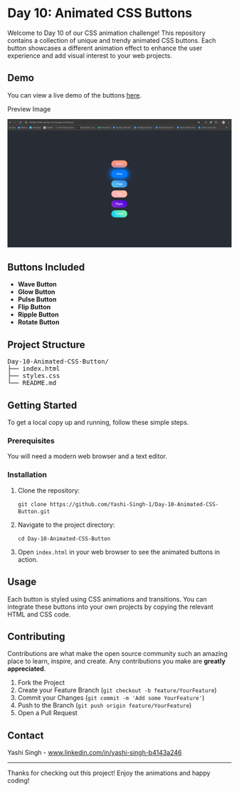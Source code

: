 
<h1>Day 10: Animated CSS Buttons</h1>
<p>Welcome to Day 10 of our CSS animation challenge! This repository contains a collection of unique and trendy animated CSS buttons. Each button showcases a different animation effect to enhance the user experience and add visual interest to your web projects.</p>

<h2>Demo</h2>
<p>You can view a live demo of the buttons <a href="https://codepen.io/Yashi-the-lessful/pen/RwmMLre">here</a>.</p>

Preview Image

![Preview Image](preview.png)

<h2>Buttons Included</h2>
<ul>
    <li><strong>Wave Button</strong></li>
    <li><strong>Glow Button</strong></li>
    <li><strong>Pulse Button</strong></li>
    <li><strong>Flip Button</strong></li>
    <li><strong>Ripple Button</strong></li>
    <li><strong>Rotate Button</strong></li>
</ul>

<h2>Project Structure</h2>
<pre>
Day-10-Animated-CSS-Button/
├── index.html
├── styles.css
└── README.md
</pre>

<h2>Getting Started</h2>
<p>To get a local copy up and running, follow these simple steps.</p>

<h3>Prerequisites</h3>
<p>You will need a modern web browser and a text editor.</p>

<h3>Installation</h3>
<ol>
    <li>Clone the repository:
        <pre><code>git clone https://github.com/Yashi-Singh-1/Day-10-Animated-CSS-Button.git</code></pre>
    </li>
    <li>Navigate to the project directory:
        <pre><code>cd Day-10-Animated-CSS-Button</code></pre>
    </li>
    <li>Open <code>index.html</code> in your web browser to see the animated buttons in action.</li>
</ol>

<h2>Usage</h2>
<p>Each button is styled using CSS animations and transitions. You can integrate these buttons into your own projects by copying the relevant HTML and CSS code.</p>

<h2>Contributing</h2>
<p>Contributions are what make the open source community such an amazing place to learn, inspire, and create. Any contributions you make are <strong>greatly appreciated</strong>.</p>
<ol>
    <li>Fork the Project</li>
    <li>Create your Feature Branch (<code>git checkout -b feature/YourFeature</code>)</li>
    <li>Commit your Changes (<code>git commit -m 'Add some YourFeature'</code>)</li>
    <li>Push to the Branch (<code>git push origin feature/YourFeature</code>)</li>
    <li>Open a Pull Request</li>
</ol>

<h2>Contact</h2>
<p>Yashi Singh - <a href="www.linkedin.com/in/yashi-singh-b4143a246">www.linkedin.com/in/yashi-singh-b4143a246</a></p>

<hr>

<p>Thanks for checking out this project! Enjoy the animations and happy coding!</p>

